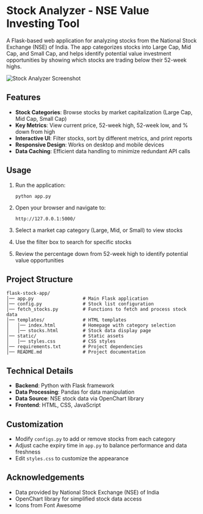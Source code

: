 # Stock Analyzer - NSE Value Investing Tool

A Flask-based web application for analyzing stocks from the National Stock Exchange (NSE) of India. The app categorizes stocks into Large Cap, Mid Cap, and Small Cap, and helps identify potential value investment opportunities by showing which stocks are trading below their 52-week highs.

![Stock Analyzer Screenshot](https://via.placeholder.com/800x450)

## Features

- **Stock Categories**: Browse stocks by market capitalization (Large Cap, Mid Cap, Small Cap)
- **Key Metrics**: View current price, 52-week high, 52-week low, and % down from high
- **Interactive UI**: Filter stocks, sort by different metrics, and print reports
- **Responsive Design**: Works on desktop and mobile devices
- **Data Caching**: Efficient data handling to minimize redundant API calls

## Usage

1. Run the application:
   ```
   python app.py
   ```

2. Open your browser and navigate to:
   ```
   http://127.0.0.1:5000/
   ```

3. Select a market cap category (Large, Mid, or Small) to view stocks
4. Use the filter box to search for specific stocks
5. Review the percentage down from 52-week high to identify potential value opportunities

## Project Structure

```
flask-stock-app/
│── app.py                  # Main Flask application
│── config.py               # Stock list configuration 
│── fetch_stocks.py         # Functions to fetch and process stock data
│── templates/              # HTML templates
│   │── index.html          # Homepage with category selection
│   │── stocks.html         # Stock data display page
│── static/                 # Static assets
│   │── styles.css          # CSS styles
│── requirements.txt        # Project dependencies
│── README.md               # Project documentation
```

## Technical Details

- **Backend**: Python with Flask framework
- **Data Processing**: Pandas for data manipulation
- **Data Source**: NSE stock data via OpenChart library
- **Frontend**: HTML, CSS, JavaScript

## Customization

- Modify `configs.py` to add or remove stocks from each category
- Adjust cache expiry time in `app.py` to balance performance and data freshness
- Edit `styles.css` to customize the appearance

## Acknowledgements

- Data provided by National Stock Exchange (NSE) of India
- OpenChart library for simplified stock data access
- Icons from Font Awesome
